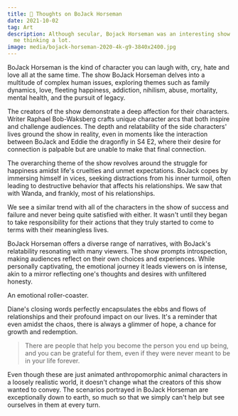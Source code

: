 ```yaml
---
title: 🐴 Thoughts on BoJack Horseman
date: 2021-10-02
tag: Art
description: Although secular, Bojack Horseman was an interesting show that got
  me thinking a lot.
image: media/bojack-horseman-2020-4k-g9-3840x2400.jpg
---
```

BoJack Horseman is the kind of character you can laugh with, cry, hate and love all at the same time. The show BoJack Horseman delves into a multitude of complex human issues, exploring themes such as family dynamics, love, fleeting happiness, addiction, nihilism, abuse, mortality, mental health, and the pursuit of legacy.

The creators of the show demonstrate a deep affection for their characters. Writer Raphael Bob-Waksberg crafts unique character arcs that both inspire and challenge audiences. The depth and relatability of the side characters' lives ground the show in reality, even in moments like the interaction between BoJack and Eddie the dragonfly in S4 E2, where their desire for connection is palpable but are unable to make that final connection.

The overarching theme of the show revolves around the struggle for happiness amidst life's cruelties and unmet expectations. BoJack copes by immersing himself in vices, seeking distractions from his inner turmoil, often leading to destructive behavior that affects his relationships. We saw that with Wanda, and frankly, most of his relationships.

We see a similar trend with all of the characters in the show of success and failure and never being quite satisfied with either. It wasn't until they began to take responsibility for their actions that they truly started to come to terms with their meaningless lives.

BoJack Horseman offers a diverse range of narratives, with BoJack's relatability resonating with many viewers. The show prompts introspection, making audiences reflect on their own choices and experiences. While personally captivating, the emotional journey it leads viewers on is intense, akin to a mirror reflecting one's thoughts and desires with unfiltered honesty.

An emotional roller-coaster.

Diane's closing words perfectly encapsulates the ebbs and flows of relationships and their profound impact on our lives. It's a reminder that even amidst the chaos, there is always a glimmer of hope, a chance for growth and redemption.

> There are people that help you become the person you end up being, and you can be grateful for them, even if they were never meant to be in your life forever.

Even though these are just animated anthropomorphic animal characters in a loosely realistic world, it doesn't change what the creators of this show wanted to convey. The scenarios portrayed in BoJack Horseman are exceptionally down to earth, so much so that we simply can't help but see ourselves in them at every turn.
